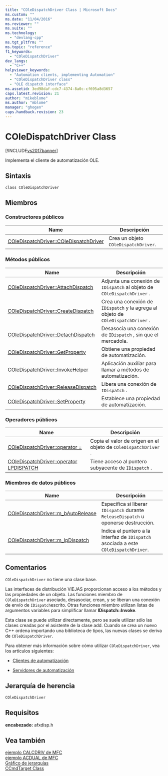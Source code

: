 ```yaml
---
title: "COleDispatchDriver Class | Microsoft Docs"
ms.custom: ""
ms.date: "11/04/2016"
ms.reviewer: ""
ms.suite: ""
ms.technology: 
  - "devlang-cpp"
ms.tgt_pltfrm: ""
ms.topic: "reference"
f1_keywords: 
  - "COleDispatchDriver"
dev_langs: 
  - "C++"
helpviewer_keywords: 
  - "Automation clients, implementing Automation"
  - "COleDispatchDriver class"
  - "OLE dispatch interface"
ms.assetid: 3ed98daf-cdc7-4374-8a0c-cf695a8d3657
caps.latest.revision: 21
author: "mikeblome"
ms.author: "mblome"
manager: "ghogen"
caps.handback.revision: 23
---
```

# COleDispatchDriver Class
[!INCLUDE[vs2017banner](../../assembler/inline/includes/vs2017banner.md)]

Implementa el cliente de automatización OLE.  
  
## Sintaxis  
  
```  
class COleDispatchDriver  
```  
  
## Miembros  
  
### Constructores públicos  
  
|Name|Descripción|  
|----------|-----------------|  
|[COleDispatchDriver::COleDispatchDriver](../Topic/COleDispatchDriver::COleDispatchDriver.md)|Crea un objeto `COleDispatchDriver`.|  
  
### Métodos públicos  
  
|Name|Descripción|  
|----------|-----------------|  
|[COleDispatchDriver::AttachDispatch](../Topic/COleDispatchDriver::AttachDispatch.md)|Adjunta una conexión de `IDispatch` al objeto de `COleDispatchDriver` .|  
|[COleDispatchDriver::CreateDispatch](../Topic/COleDispatchDriver::CreateDispatch.md)|Crea una conexión de `IDispatch` y la agrega al objeto de `COleDispatchDriver` .|  
|[COleDispatchDriver::DetachDispatch](../Topic/COleDispatchDriver::DetachDispatch.md)|Desasocia una conexión de `IDispatch` , sin que el mercadola.|  
|[COleDispatchDriver::GetProperty](../Topic/COleDispatchDriver::GetProperty.md)|Obtiene una propiedad de automatización.|  
|[COleDispatchDriver::InvokeHelper](../Topic/COleDispatchDriver::InvokeHelper.md)|Aplicación auxiliar para llamar a métodos de automatización.|  
|[COleDispatchDriver::ReleaseDispatch](../Topic/COleDispatchDriver::ReleaseDispatch.md)|Libera una conexión de `IDispatch` .|  
|[COleDispatchDriver::SetProperty](../Topic/COleDispatchDriver::SetProperty.md)|Establece una propiedad de automatización.|  
  
### Operadores públicos  
  
|Name|Descripción|  
|----------|-----------------|  
|[COleDispatchDriver::operator \=](../Topic/COleDispatchDriver::operator%20=.md)|Copia el valor de origen en el objeto de `COleDispatchDriver` .|  
|[COleDispatchDriver::operator LPDISPATCH](../Topic/COleDispatchDriver::operator%20LPDISPATCH.md)|Tiene acceso al puntero subyacente de `IDispatch` .|  
  
### Miembros de datos públicos  
  
|Name|Descripción|  
|----------|-----------------|  
|[COleDispatchDriver::m\_bAutoRelease](../Topic/COleDispatchDriver::m_bAutoRelease.md)|Especifica si liberar `IDispatch` durante `ReleaseDispatch` u oponerse destrucción.|  
|[COleDispatchDriver::m\_lpDispatch](../Topic/COleDispatchDriver::m_lpDispatch.md)|Indica el puntero a la interfaz de `IDispatch` asociada a este `COleDispatchDriver`.|  
  
## Comentarios  
 `COleDispatchDriver` no tiene una clase base.  
  
 Las interfaces de distribución VIEJAS proporcionan acceso a los métodos y las propiedades de un objeto.  Las funciones miembro de `COleDispatchDriver` asociado, desasociar, crean, y se liberan una conexión de envío de `IDispatch`escrito.  Otras funciones miembro utilizan listas de argumentos variables para simplificar llamar **IDispatch::Invoke**.  
  
 Esta clase se puede utilizar directamente, pero se suele utilizar sólo las clases creadas por el asistente de la clase add.  Cuando se crea un nuevo C\+\+ ordena importando una biblioteca de tipos, las nuevas clases se deriva de `COleDispatchDriver`.  
  
 Para obtener más información sobre cómo utilizar `COleDispatchDriver`, vea los artículos siguientes:  
  
-   [Clientes de automatización](../../mfc/automation-clients.md)  
  
-   [Servidores de automatización](../../mfc/automation-servers.md)  
  
## Jerarquía de herencia  
 `COleDispatchDriver`  
  
## Requisitos  
 **encabezado:** afxdisp.h  
  
## Vea también  
 [ejemplo CALCDRIV de MFC](../../top/visual-cpp-samples.md)   
 [ejemplo ACDUAL de MFC](../../top/visual-cpp-samples.md)   
 [Gráfico de jerarquías](../../mfc/hierarchy-chart.md)   
 [CCmdTarget Class](../../mfc/reference/ccmdtarget-class.md)
